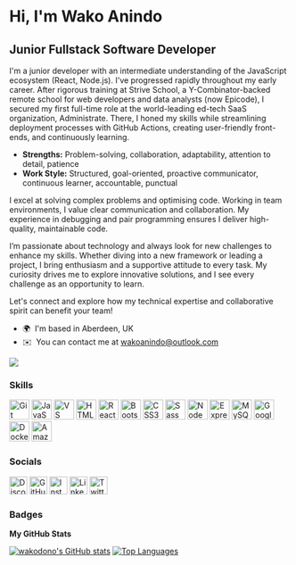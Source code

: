 Hi, I'm Wako Anindo
============================

Junior Fullstack Software Developer
----------------------------------------

I'm a junior developer with an intermediate understanding of the JavaScript ecosystem (React, Node.js). I've progressed rapidly throughout my early career. After rigorous training at Strive School, a Y-Combinator-backed remote school for web developers and data analysts (now Epicode), I secured my first full-time role at the world-leading ed-tech SaaS organization, Administrate. There, I honed my skills while streamlining deployment processes with GitHub Actions, creating user-friendly front-ends, and continuously learning.

- **Strengths:** Problem-solving, collaboration, adaptability, attention to detail, patience
- **Work Style:** Structured, goal-oriented, proactive communicator, continuous learner, accountable, punctual

I excel at solving complex problems and optimising code. Working in team environments, I value clear communication and collaboration. My experience in debugging and pair programming ensures I deliver high-quality, maintainable code.

I’m passionate about technology and always look for new challenges to enhance my skills. Whether diving into a new framework or leading a project, I bring enthusiasm and a supportive attitude to every task. My curiosity drives me to explore innovative solutions, and I see every challenge as an opportunity to learn.

Let's connect and explore how my technical expertise and collaborative spirit can benefit your team!

* 🌍  I'm based in Aberdeen, UK
* ✉️  You can contact me at [wakoanindo@outlook.com](mailto:wakoanindo@outlook.com)

<a href="https://www.x.com/RealWako" target="_blank" rel="noreferrer"><img src="https://img.shields.io/twitter/follow/RealWako?logo=twitter&style=for-the-badge&color=0891b2&labelColor=1c1917" /></a>

### Skills  

<p align="left"> 
<a href="https://git-scm.com/" target="_blank" rel="noreferrer"><img src="https://raw.githubusercontent.com/danielcranney/readme-generator/main/public/icons/skills/git-colored.svg" width="36" height="36" alt="Git" /></a>
<a href="https://developer.mozilla.org/en-US/docs/Web/JavaScript" target="_blank" rel="noreferrer"><img src="https://raw.githubusercontent.com/danielcranney/readme-generator/main/public/icons/skills/javascript-colored.svg" width="36" height="36" alt="JavaScript" /></a>
<a href="https://code.visualstudio.com/" target="_blank" rel="noreferrer"><img src="https://raw.githubusercontent.com/danielcranney/readme-generator/main/public/icons/skills/visualstudiocode.svg" width="36" height="36" alt="VS Code" /></a>
<a href="https://developer.mozilla.org/en-US/docs/Glossary/HTML5" target="_blank" rel="noreferrer"><img src="https://raw.githubusercontent.com/danielcranney/readme-generator/main/public/icons/skills/html5-colored.svg" width="36" height="36" alt="HTML5" /></a>
<a href="https://reactjs.org/" target="_blank" rel="noreferrer"><img src="https://raw.githubusercontent.com/danielcranney/readme-generator/main/public/icons/skills/react-colored.svg" width="36" height="36" alt="React" /></a>
<a href="https://getbootstrap.com/" target="_blank" rel="noreferrer"><img src="https://raw.githubusercontent.com/danielcranney/readme-generator/main/public/icons/skills/bootstrap-colored.svg" width="36" height="36" alt="Bootstrap" /></a>
<a href="https://www.w3.org/TR/CSS/#css" target="_blank" rel="noreferrer"><img src="https://raw.githubusercontent.com/danielcranney/readme-generator/main/public/icons/skills/css3-colored.svg" width="36" height="36" alt="CSS3" /></a>
<a href="https://sass-lang.com/" target="_blank" rel="noreferrer"><img src="https://raw.githubusercontent.com/danielcranney/readme-generator/main/public/icons/skills/sass-colored.svg" width="36" height="36" alt="Sass" /></a>
<a href="https://nodejs.org/en/" target="_blank" rel="noreferrer"><img src="https://raw.githubusercontent.com/danielcranney/readme-generator/main/public/icons/skills/nodejs-colored.svg" width="36" height="36" alt="NodeJS" /></a>
<a href="https://expressjs.com/" target="_blank" rel="noreferrer"><img src="https://raw.githubusercontent.com/danielcranney/readme-generator/main/public/icons/skills/express-colored-dark.svg" width="36" height="36" alt="Express" /></a>
<a href="https://www.mysql.com/" target="_blank" rel="noreferrer"><img src="https://raw.githubusercontent.com/danielcranney/readme-generator/main/public/icons/skills/mysql-colored.svg" width="36" height="36" alt="MySQL" /></a>
<a href="https://cloud.google.com/" target="_blank" rel="noreferrer"><img src="https://raw.githubusercontent.com/danielcranney/readme-generator/main/public/icons/skills/googlecloud-colored.svg" width="36" height="36" alt="Google Cloud" /></a>
<a href="https://www.docker.com/" target="_blank" rel="noreferrer"><img src="https://raw.githubusercontent.com/danielcranney/readme-generator/main/public/icons/skills/docker-colored.svg" width="36" height="36" alt="Docker" /></a>
<a href="https://aws.amazon.com" target="_blank" rel="noreferrer"><img src="https://raw.githubusercontent.com/danielcranney/readme-generator/main/public/icons/skills/aws-colored-dark.svg" width="36" height="36" alt="Amazon Web Services" /></a>
</p> 

### Socials  

<p align="left"> 
<a href="https://discord.com/users/wako1224" target="_blank" rel="noreferrer"><img src="https://raw.githubusercontent.com/danielcranney/readme-generator/main/public/icons/socials/discord.svg" width="32" height="32" alt="Discord" /></a>
<a href="https://www.github.com/wakodono" target="_blank" rel="noreferrer"><img src="https://raw.githubusercontent.com/danielcranney/readme-generator/main/public/icons/socials/github.svg" width="32" height="32" alt="GitHub" /></a>
<a href="http://www.instagram.com/wako_iii" target="_blank" rel="noreferrer"><img src="https://raw.githubusercontent.com/danielcranney/readme-generator/main/public/icons/socials/instagram.svg" width="32" height="32" alt="Instagram" /></a>
<a href="https://www.linkedin.com/in/wakoanindo" target="_blank" rel="noreferrer"><img src="https://raw.githubusercontent.com/danielcranney/readme-generator/main/public/icons/socials/linkedin.svg" width="32" height="32" alt="LinkedIn" /></a>
<a href="https://www.x.com/RealWako" target="_blank" rel="noreferrer"><img src="https://raw.githubusercontent.com/danielcranney/readme-generator/main/public/icons/socials/twitter.svg" width="32" height="32" alt="Twitter" /></a>
</p>

### Badges

<b>My GitHub Stats</b>

<a href="http://www.github.com/wakodono"><img src="https://github-readme-stats.vercel.app/api?username=wakodono&show_icons=true&hide=stars,prs,&count_private=true&title_color=0891b2&text_color=ffffff&icon_color=0891b2&bg_color=1c1917&hide_border=true&show_icons=true" alt="wakodono's GitHub stats" /></a>
<a href="https://github.com/wakodono" align="left"><img src="https://github-readme-stats.vercel.app/api/top-langs/?username=wakodono&langs_count=10&title_color=0891b2&text_color=ffffff&icon_color=0891b2&bg_color=1c1917&hide_border=true&locale=en&custom_title=Top%20Languages" alt="Top Languages" /></a>

<div width="100%" align="center"></div><br /><br /><br /><br /><br /><br /><br />
